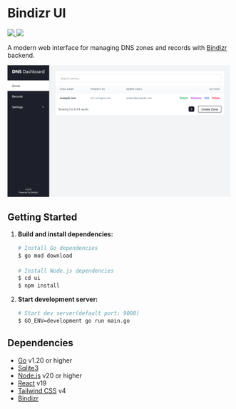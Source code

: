# Bindizr UI

<p>
    <a href="https://github.com/kweonminsung/bindizr-ui/actions/workflows/ci.yaml">
        <img src="https://github.com/kweonminsung/bindizr-ui/actions/workflows/ci.yaml/badge.svg" />
    </a>
    <a href="https://github.com/netbirdio/netbird/blob/main/LICENSE">
        <img src="https://img.shields.io/badge/license-Apache 2.0-blue" />
    </a>
</p>

A modern web interface for managing DNS zones and records with [Bindizr](https://github.com/kweonminsung/bindizr) backend.

<img src="public/example.png" alt="Bindizr UI Screenshot" width="500" />

## Getting Started

1. **Build and install dependencies:**

   ```bash
   # Install Go dependencies
   $ go mod download

   # Install Node.js dependencies
   $ cd ui
   $ npm install
   ```

2. **Start development server:**

   ```bash
   # Start dev server(default port: 9000)
   $ GO_ENV=development go run main.go
   ```

## Dependencies

- [Go](https://golang.org/) v1.20 or higher
- [Sqlite3](https://sqlite.org/)
- [Node.js](https://nodejs.org) v20 or higher
- [React](https://reactjs.org/) v19
- [Tailwind CSS](https://tailwindcss.com/) v4
- [Bindizr](https://github.com/kweonminsung/bindizr)
